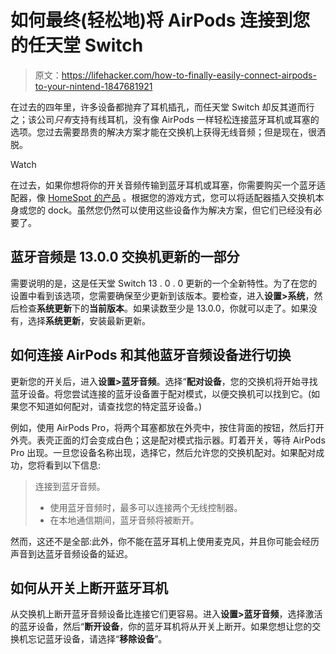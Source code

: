 # 如何最终(轻松地)将 AirPods 连接到您的任天堂 Switch

> 原文：<https://lifehacker.com/how-to-finally-easily-connect-airpods-to-your-nintend-1847681921>

在过去的四年里，许多设备都抛弃了耳机插孔，而任天堂 Switch 却反其道而行之；该公司*只有*支持有线耳机，没有像 AirPods 一样轻松连接蓝牙耳机或耳塞的选项。您过去需要昂贵的解决方案才能在交换机上获得无线音频；但是现在，很洒脱。

Watch

在过去，如果你想将你的开关音频传输到蓝牙耳机或耳塞，你需要购买一个蓝牙适配器，像 [HomeSpot 的产品](https://www.amazon.com/dp/B07L9SL7ZT/?asc_campaign=InlineText&asc_refurl=https://lifehacker.com/how-to-finally-easily-connect-airpods-to-your-nintend-1847681921&asc_source=&tag=kinjalifehackerlink-20) 。根据您的游戏方式，您可以将适配器插入交换机本身或您的 dock。虽然您仍然可以使用这些设备作为解决方案，但它们已经没有必要了。

## 蓝牙音频是 13.0.0 交换机更新的一部分

需要说明的是，这是任天堂 Switch 13 . 0 . 0 更新的一个全新特性。为了在您的设置中看到该选项，您需要确保至少更新到该版本。要检查，进入**设置>系统**，然后检查**系统更新**下的**当前版本**。如果读数至少是 13.0.0，你就可以走了。如果没有，选择**系统更新**，安装最新更新。

## 如何连接 AirPods 和其他蓝牙音频设备进行切换

更新您的开关后，进入**设置>蓝牙音频**。选择“**配对设备**，您的交换机将开始寻找蓝牙设备。将您尝试连接的蓝牙设备置于配对模式，以便交换机可以找到它。(如果您不知道如何配对，请查找您的特定蓝牙设备。)

例如，使用 AirPods Pro，将两个耳塞都放在外壳中，按住背面的按钮，然后打开外壳。表壳正面的灯会变成白色；这是配对模式指示器。盯着开关，等待 AirPods Pro 出现。一旦您设备名称出现，选择它，然后允许您的交换机配对。如果配对成功，您将看到以下信息:

> 连接到蓝牙音频。
> 
> *   使用蓝牙音频时，最多可以连接两个无线控制器。
> *   在本地通信期间，蓝牙音频将被断开。

然而，这还不是全部:此外，你不能在蓝牙耳机上使用麦克风，并且你可能会经历声音到达蓝牙音频设备的延迟。

## 如何从开关上断开蓝牙耳机

从交换机上断开蓝牙音频设备比连接它们更容易。进入**设置>蓝牙音频**，选择激活的蓝牙设备，然后“**断开设备**，你的蓝牙耳机将从开关上断开。如果您想让您的交换机忘记蓝牙设备，请选择“**移除设备**”。